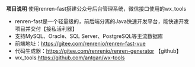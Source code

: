 **项目说明**
使用renren-fast搭建公众号后台管理系统，微信接口使用的wx_tools
- renren-fast是一个轻量级的，前后端分离的Java快速开发平台，能快速开发项目并交付【接私活利器】
- 支持MySQL、Oracle、SQL Server、PostgreSQL等主流数据库
- 前端地址：https://gitee.com/renrenio/renren-fast-vue
- 代码生成器：https://gitee.com/renrenio/renren-generator
【github】
- wx_tools:https://github.com/antgan/wx-tools

<br>
 


